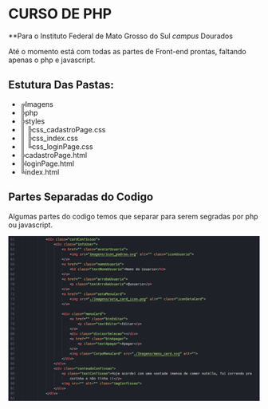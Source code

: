 # CURSO DE PHP
**Para o Instituto Federal de Mato Grosso do Sul *campus* Dourados

Até o momento está com todas as partes de Front-end prontas, faltando apenas o php e javascript.

## Estutura Das Pastas:

  - ╔Imagens
  - ╠php
  - ╠styles
  - ║   ╠css_cadastroPage.css
  - ║   ╠css_index.css
  - ║   ╚css_loginPage.css
  - ╠cadastroPage.html
  - ╠loginPage.html
  - ╚index.html

## Partes Separadas do Codigo

Algumas partes do codigo temos que separar para serem segradas por php ou javascript.

![Codigo à separar](Imagens/exemplo_github.png)
